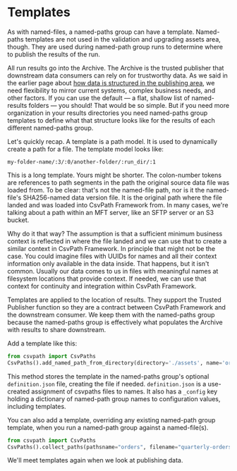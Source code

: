 # Templates

As with named-files, a named-paths group can have a template. Named-paths templates are not used in the validation and upgrading assets area, though. They are used during named-path group runs to determine where to publish the results of the run.&#x20;

All run results go into the Archive. The Archive is the trusted publisher that downstream data consumers can rely on for trustworthy data. As we said in the earlier page about [how data is structured in the publishing area](../../the-three-data-spaces/trusted-publishing.md), we need flexibility to mirror current systems, complex business needs, and other factors. If you can use the default — a flat, shallow list of named-results folders — you should! That would be so simple. But if you need more organization in your results directories you need named-paths group templates to define what that structure looks like for the results of each different named-paths group.

Let's quickly recap. A template is a path model. It is used to dynamically create a path for a file. The template model looks like:&#x20;

```
my-folder-name/:3/:0/another-folder/:run_dir/:1
```

This is a long template. Yours might be shorter. The colon-number tokens are references to path segments in the path the original source data file was loaded from. To be clear: that's not the named-file path, nor is it the named-file's SHA256-named data version file. It is the original path where the file landed and was loaded into CsvPath Framework from. In many cases, we're talking about a path within an MFT server, like an SFTP server or an S3 bucket.

Why do it that way? The assumption is that a sufficient minimum business context is reflected in where the file landed and we can use that to create a similar context in CsvPath Framework. In principle that might not be the case. You could imagine files with UUIDs for names and all their context information only available in the data inside. That happens, but it isn't common. Usually our data comes to us in files with meaningful names at filesystem locations that provide context. If needed, we can use that context for continuity and integration within CsvPath Framework.

Templates are applied to the location of results. They support the Trusted Publisher function so they are a contract between CsvPath Framework and the downstream consumer. We keep them with the named-paths group because the named-paths group is effectively what populates the Archive with results to share downstream.

Add a template like this:&#x20;

```python
from csvpath import CsvPaths
CsvPaths().add_named_path_from_directory(directory='./assets', name='orders', template=':2/:0/:run_dir'))
```

This method stores the template in the named-paths group's optional `definition.json` file, creating the file if needed. `definition.json` is a use-created assignment of csvpaths files to names. It also has a `_config` key holding a dictionary of named-path group names to configuration values, including templates.

You can also add a template, overriding any existing named-path group template, when you run a named-path group against a named-file(s).&#x20;

```python
from csvpath import CsvPaths
CsvPaths().collect_paths(pathsname="orders", filename="quarterly-orders", template='orders/:1/EMEA/:0/:run_dir')
```

We'll meet templates again when we look at publishing data.

&#x20;
